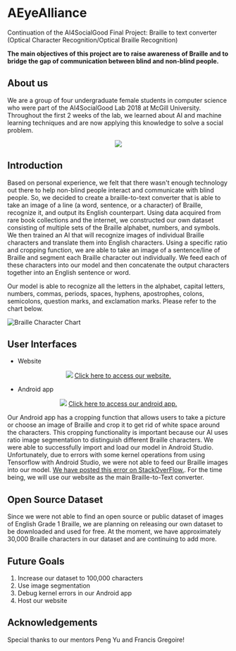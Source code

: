 # AEyeAlliance
Continuation of the AI4SocialGood Final Project: Braille to text converter (Optical Character Recognition/Optical Braille Recognition)

<b>The main objectives of this project are to raise awareness of Braille and to bridge the gap of communication between blind and non-blind people.</b>

## About us ##
We are a group of four undergraduate female students in computer science who were part of the AI4SocialGood Lab 2018 at McGill University. Throughout the first 2 weeks of the lab, we learned about AI and machine learning techniques and are now applying this knowledge to solve a social problem. 

<p align="center"> 
  <img src="https://github.com/HelenG123/aeye-alliance/blob/master/static/grouppic.jpg?raw=true" />
</p>

## Introduction ##
Based on personal experience, we felt that there wasn't enough technology out there to help non-blind people interact and communicate with blind people. So, we decided to create a braille-to-text converter that is able to take an image of a line (a word, sentence, or a character) of Braille, recognize it, and output its English counterpart. Using data acquired from rare book collections and the internet, we constructed our own dataset consisting of multiple sets of the Braille alphabet, numbers, and symbols. We then trained an AI that will recognize images of individual Braille characters and translate them into English characters. Using a specific ratio and cropping function, we are able to take an image of a sentence/line of Braille and segment each Braille character out individually. We feed each of these characters into our model and then concatenate the output characters together into an English sentence or word.

Our model is able to recognize all the letters in the alphabet, capital letters, numbers, commas, periods, spaces, hyphens, apostrophes, colons, semicolons, question marks, and exclamation marks. Please refer to the chart below. 

![Braille Character Chart](https://github.com/HelenG123/aeye-alliance/blob/master/static/braille_character_chart.jpg)

## User Interfaces ##
* Website

<p align="center"> 
  <img src="https://github.com/HelenG123/aeye-alliance/blob/master/static/web.gif?raw=true" />
  <a href="https://github.com/AEyeAlliance/web-application">Click here to access our website.</a> 
</p>

* Android app

<p align="center"> 
  <img src="https://github.com/HelenG123/aeye-alliance/blob/master/static/android_app.gif?raw=true" />
  <a href="https://github.com/AEyeAlliance/android-app">Click here to access our android app.</a> 
</p>

Our Android app has a cropping function that allows users to take a picture or choose an image of Braille and crop it to get rid of white space around the characters. This cropping functionality is important because our AI uses ratio image segmentation to distinguish different Braille characters. We were able to successfully import and load our model in Android Studio. Unfortunately, due to errors with some kernel operations from using Tensorflow with Android Studio, we were not able to feed our Braille images into our model. [We have posted this error on StackOverFlow.](https://stackoverflow.com/questions/50955816/java-lang-illegalargumentexception-no-opkernel-was-registered-to-support-op-ga). For the time being, we will use our website as the main Braille-to-Text converter.

## Open Source Dataset ##
Since we were not able to find an open source or public dataset of images of English Grade 1 Braille, we are planning on releasing our own dataset to be downloaded and used for free. At the moment, we have approximately 30,000 Braille characters in our dataset and are continuing to add more.

## Future Goals ##
1. Increase our dataset to 100,000 characters
2. Use image segmentation
3. Debug kernel errors in our Android app
4. Host our website

## Acknowledgements ##
Special thanks to our mentors Peng Yu and Francis Gregoire!

